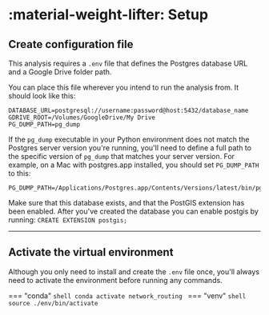 # :material-weight-lifter: Setup

## Create configuration file

This analysis requires a `.env` file that defines the Postgres database URL and a Google Drive folder path.

You can place this file wherever you intend to run the analysis from. It should look like this:

```
DATABASE_URL=postgresql://username:password@host:5432/database_name
GDRIVE_ROOT=/Volumes/GoogleDrive/My Drive
PG_DUMP_PATH=pg_dump
```

If the `pg_dump` executable in your Python environment does not match the Postgres server version you're running, you'll need to define a full path to the specific version of `pg_dump` that matches your server version. For example, on a Mac with postgres.app installed, you should set `PG_DUMP_PATH` to this:

```
PG_DUMP_PATH=/Applications/Postgres.app/Contents/Versions/latest/bin/pg_dump
```

Make sure that this database exists, and that the PostGIS extension has been enabled. After you've created the database you can enable postgis by running: `CREATE EXTENSION postgis;`

---

## Activate the virtual environment

Although you only need to install and create the `.env` file once, you'll always need to activate the environment before running any commands.

<!-- prettier-ignore -->
=== "conda"
    ```shell
    conda activate network_routing
    ```
=== "venv"
    ```shell
    source ./env/bin/activate
    ```
